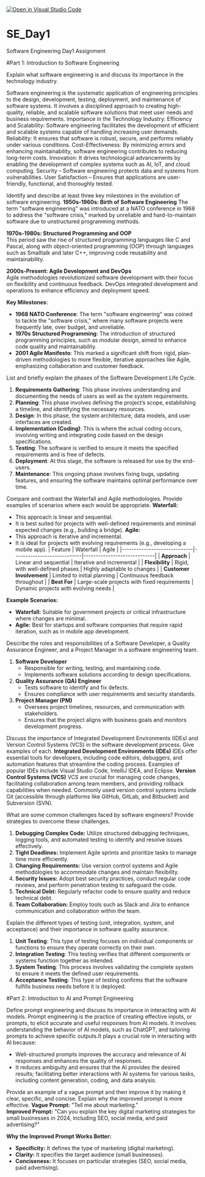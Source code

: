 [![Open in Visual Studio Code](https://classroom.github.com/assets/open-in-vscode-2e0aaae1b6195c2367325f4f02e2d04e9abb55f0b24a779b69b11b9e10269abc.svg)](https://classroom.github.com/online_ide?assignment_repo_id=18435775&assignment_repo_type=AssignmentRepo)
# SE_Day1
Software Engineering Day1 Assignment

#Part 1: Introduction to Software Engineering

Explain what software engineering is and discuss its importance in the technology industry.

Software engineering is the systematic application of engineering principles to the design, development, testing, deployment, and maintenance of software systems. It involves a disciplined approach to creating high-quality, reliable, and scalable software solutions that meet user needs and business requirements. 
Importance in the Technology Industry:
Efficiency and Scalability: Software engineering facilitates the development of efficient and scalable systems capable of handling increasing user demands.
Reliability: It ensures that software is robust, secure, and performs reliably under various conditions.
Cost-Effectiveness: By minimizing errors and enhancing maintainability, software engineering contributes to reducing long-term costs.
Innovation: It drives technological advancements by enabling the development of complex systems such as AI, IoT, and cloud computing.
Security – Software engineering protects data and systems from vulnerabilities.
User Satisfaction – Ensures that applications are user-friendly, functional, and thoroughly tested.

Identify and describe at least three key milestones in the evolution of software engineering.
**1950s-1960s: Birth of Software Engineering** 
The term "software engineering" was introduced at a NATO conference in 1968 to address the "software crisis," marked by unreliable and hard-to-maintain software due to unstructured programming methods.

**1970s-1980s: Structured Programming and OOP**  
This period saw the rise of structured programming languages like C and Pascal, along with object-oriented programming (OOP) through languages such as Smalltalk and later C++, improving code reusability and maintainability.

**2000s-Present: Agile Development and DevOps**  
Agile methodologies revolutionized software development with their focus on flexibility and continuous feedback. DevOps integrated development and operations to enhance efficiency and deployment speed.

**Key Milestones**:  
- **1968 NATO Conference**: The term "software engineering" was coined to tackle the "software crisis," where many software projects were frequently late, over budget, and unreliable.    
- **1970s Structured Programming**: The introduction of structured programming principles, such as modular design, aimed to enhance code quality and maintainability.   
- **2001 Agile Manifesto**: This marked a significant shift from rigid, plan-driven methodologies to more flexible, iterative approaches like Agile, emphasizing collaboration and customer feedback.

List and briefly explain the phases of the Software Development Life Cycle.
1. **Requirements Gathering**: This phase involves understanding and documenting the needs of users as well as the system requirements.
2. **Planning**: This phase involves defining the project’s scope, establishing a timeline, and identifying the necessary resources.
3. **Design**: In this phase, the system architecture, data models, and user interfaces are created.
4. **Implementation (Coding)**: This is where the actual coding occurs, involving writing and integrating code based on the design specifications.
5. **Testing**: The software is verified to ensure it meets the specified requirements and is free of defects.
6. **Deployment**: At this stage, the software is released for use by the end-users.
7. **Maintenance**: This ongoing phase involves fixing bugs, updating features, and ensuring the software maintains optimal performance over time.

Compare and contrast the Waterfall and Agile methodologies. Provide examples of scenarios where each would be appropriate.
**Waterfall:**
- This approach is linear and sequential. 
- It is best suited for projects with well-defined requirements and minimal expected changes (e.g., building a bridge).
**Agile:**
- This approach is iterative and incremental.
- It is ideal for projects with evolving requirements (e.g., developing a mobile app).
| Feature                     | Waterfall                   | Agile                       |
|-----------------------------|----------------------------|-----------------------------|
| **Approach**                | Linear and sequential       | Iterative and incremental    |
| **Flexibility**             | Rigid, with well-defined phases | Highly adaptable to changes  |
| **Customer Involvement**    | Limited to initial planning | Continuous feedback throughout |
| **Best For**                | Large-scale projects with fixed requirements | Dynamic projects with evolving needs |

**Example Scenarios:**
- **Waterfall:** Suitable for government projects or critical infrastructure where changes are minimal.
- **Agile:** Best for startups and software companies that require rapid iteration, such as in mobile app development.

Describe the roles and responsibilities of a Software Developer, a Quality Assurance Engineer, and a Project Manager in a software engineering team.
1. **Software Developer**  
   - Responsible for writing, testing, and maintaining code.  
   - Implements software solutions according to design specifications.
2. **Quality Assurance (QA) Engineer**  
   - Tests software to identify and fix defects.  
   - Ensures compliance with user requirements and security standards.
3. **Project Manager (PM)**  
   - Oversees project timelines, resources, and communication with stakeholders.  
   - Ensures that the project aligns with business goals and monitors development progress.

Discuss the importance of Integrated Development Environments (IDEs) and Version Control Systems (VCS) in the software development process. Give examples of each.
**Integrated Development Environments (IDEs)**
IDEs offer essential tools for developers, including code editors, debuggers, and automation features that streamline the coding process. Examples of popular IDEs include Visual Studio Code, IntelliJ IDEA, and Eclipse.
**Version Control Systems (VCS)**
VCS are crucial for managing code changes, facilitating collaboration among team members, and providing rollback capabilities when needed. Commonly used version control systems include Git (accessible through platforms like GitHub, GitLab, and Bitbucket) and Subversion (SVN).

What are some common challenges faced by software engineers? Provide strategies to overcome these challenges.
1. **Debugging Complex Code:** Utilize structured debugging techniques, logging tools, and automated testing to identify and resolve issues effectively.
2. **Tight Deadlines:** Implement Agile sprints and prioritize tasks to manage time more efficiently.
3. **Changing Requirements:** Use version control systems and Agile methodologies to accommodate changes and maintain flexibility.
4. **Security Issues:** Adopt best security practices, conduct regular code reviews, and perform penetration testing to safeguard the code.
5. **Technical Debt:** Regularly refactor code to ensure quality and reduce technical debt.
6. **Team Collaboration:** Employ tools such as Slack and Jira to enhance communication and collaboration within the team.

Explain the different types of testing (unit, integration, system, and acceptance) and their importance in software quality assurance.
1. **Unit Testing**: This type of testing focuses on individual components or functions to ensure they operate correctly on their own.
2. **Integration Testing**: This testing verifies that different components or systems function together as intended.
3. **System Testing**: This process involves validating the complete system to ensure it meets the defined user requirements.
4. **Acceptance Testing**: This type of testing confirms that the software fulfills business needs before it is deployed.

#Part 2: Introduction to AI and Prompt Engineering

Define prompt engineering and discuss its importance in interacting with AI models.
Prompt engineering is the practice of creating effective inputs, or prompts, to elicit accurate and useful responses from AI models. It involves understanding the behavior of AI models, such as ChatGPT, and tailoring prompts to achieve specific outputs.It plays a crucial role in interacting with AI because:
- Well-structured prompts improves the accuracy and relevance of AI responses and enhances the quality of responses.
- It reduces ambiguity and ensures that the AI provides the desired results; facilitating better interactions with AI systems for various tasks, including content generation, coding, and data analysis.
 
Provide an example of a vague prompt and then improve it by making it clear, specific, and concise. Explain why the improved prompt is more effective.
**Vague Prompt:** "Tell me about marketing."  
**Improved Prompt:** "Can you explain the key digital marketing strategies for small businesses in 2024, including SEO, social media, and paid advertising?"

**Why the Improved Prompt Works Better:**  
- **Specificity:** It defines the type of marketing (digital marketing).  
- **Clarity:** It specifies the target audience (small businesses).  
- **Conciseness:** It focuses on particular strategies (SEO, social media, paid advertising).  
